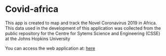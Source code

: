 # Covid-africa
This app is created to map and track the Novel Coronavirus 2019 in Africa.
This data used in the development of this application was collected from the public repository for the Centre for Sytems Science and Engineering (CSSE) at the Johns Hopkins University

You can access the web application at: [here](https://africa-covid19.herokuapp.com/)